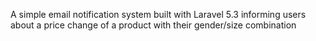 A simple email notification system built with Laravel 5.3 informing users about a price change of a product with their gender/size combination